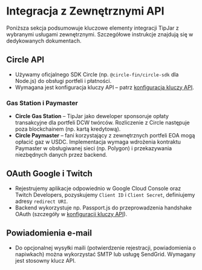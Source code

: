# Integracja z Zewnętrznymi API

Poniższa sekcja podsumowuje kluczowe elementy integracji TipJar z wybranymi usługami zewnętrznymi. Szczegółowe instrukcje znajdują się w dedykowanych dokumentach.

## Circle API
- Używamy oficjalnego SDK Circle (np. `@circle-fin/circle-sdk` dla Node.js) do obsługi portfeli i płatności.
- Wymagana jest konfiguracja kluczy API &ndash; patrz [konfiguracja kluczy API](konfiguracja-api.md).

### Gas Station i Paymaster
- **Circle Gas Station** &ndash; TipJar jako deweloper sponsoruje opłaty transakcyjne dla portfeli DCW twórców. Rozliczenie z Circle następuje poza blockchainem (np. kartą kredytową).
- **Circle Paymaster** &ndash; fani korzystający z zewnętrznych portfeli EOA mogą opłacić gaz w USDC. Implementacja wymaga wdrożenia kontraktu Paymaster w obsługiwanej sieci (np. Polygon) i przekazywania niezbędnych danych przez backend.

## OAuth Google i Twitch
- Rejestrujemy aplikacje odpowiednio w Google Cloud Console oraz Twitch Developers, pozyskujemy `Client ID` i `Client Secret`, definiujemy adresy `redirect URI`.
- Backend wykorzystuje np. Passport.js do przeprowadzenia handshake OAuth (szczegóły w [konfiguracji kluczy API](konfiguracja-api.md)).

## Powiadomienia e-mail
- Do opcjonalnej wysyłki maili (potwierdzenie rejestracji, powiadomienia o napiwkach) można wykorzystać SMTP lub usługę SendGrid. Wymagany jest stosowny klucz API.
